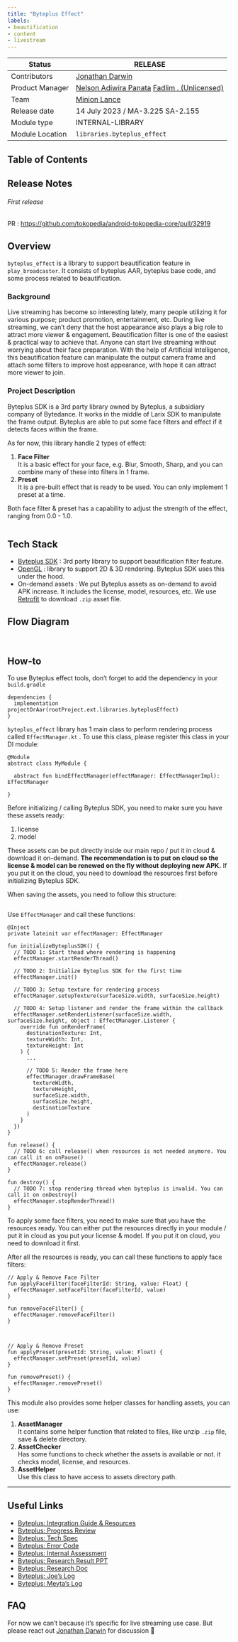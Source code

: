 ```yaml
---
title: "Byteplus Effect"
labels:
- beautification
- content
- livestream
---
```



| **Status** | <!--start status:GREEN-->RELEASE<!--end status--> |
| --- | --- |
| Contributors | [Jonathan Darwin](https://tokopedia.atlassian.net/wiki/people/60d02446a01e11006ae4c8f0?ref=confluence)  |
| Product Manager | [Nelson Adiwira Panata](https://tokopedia.atlassian.net/wiki/people/5d6382ea0a083a0db98ed2bb?ref=confluence) [Fadlim . (Unlicensed)](https://tokopedia.atlassian.net/wiki/people/61e501ac98cd6100703021eb?ref=confluence)  |
| Team | [Minion Lance](https://tokopedia.atlassian.net/people/team/e1092372-ff41-4537-a48d-4824b575b890) |
| Release date | 14 July 2023 / <!--start status:BLUE-->MA-3.225<!--end status--> <!--start status:GREEN-->SA-2.155<!--end status-->  |
| Module type | <!--start status:PURPLE-->INTERNAL-LIBRARY<!--end status--> |
| Module Location | `libraries.byteplus_effect`  |

## Table of Contents

<!--toc-->

## Release Notes

<!--start expand:14 Jul 2023 (MA-3.225/SA-2.155)-->
###### *First release*

PR : <https://github.com/tokopedia/android-tokopedia-core/pull/32919>
<!--end expand-->

## Overview

`byteplus_effect` is a library to support beautification feature in `play_broadcaster`. It consists of byteplus AAR, byteplus base code, and some process related to beautification.

### Background

Live streaming has become so interesting lately, many people utilizing it for various purpose; product promotion, entertainment, etc. During live streaming, we can’t deny that the host appearance also plays a big role to attract more viewer & engagement. Beautification filter is one of the easiest & practical way to achieve that. Anyone can start live streaming without worrying about their face preparation. With the help of Artificial Intelligence, this beautification feature can manipulate the output camera frame and attach some filters to improve host appearance, with hope it can attract more viewer to join.

### Project Description

Byteplus SDK is a 3rd party library owned by Byteplus, a subsidiary company of Bytedance. It works in the middle of Larix SDK to manipulate the frame output. Byteplus are able to put some face filters and effect if it detects faces within the frame.

As for now, this library handle 2 types of effect:

1. **Face Filter**  
It is a basic effect for your face, e.g. Blur, Smooth, Sharp, and you can combine many of these into filters in 1 frame.
2. **Preset**  
It is a pre-built effect that is ready to be used. You can only implement 1 preset at a time.

 

Both face filter & preset has a capability to adjust the strength of the effect, ranging from 0.0 - 1.0.

<img src="https://docs-android.tokopedia.net/images/docs/res/Screenshot_20230714-154425_testapp.jpg" alt="" />

## Tech Stack

- [Byteplus SDK](https://bytedance.feishu.cn/docs/doccnVdKQbvwaPOxv86Z6dCKUph) : 3rd party library to support beautification filter feature.
- [OpenGL](https://developer.android.com/develop/ui/views/graphics/opengl/about-opengl) : library to support 2D & 3D rendering. Byteplus SDK uses this under the hood.
- On-demand assets : We put Byteplus assets as on-demand to avoid APK increase. It includes the license, model, resources, etc. We use [Retrofit](https://square.github.io/retrofit/) to download `.zip` asset file.

## Flow Diagram

<img src="https://docs-android.tokopedia.net/images/docs/res/image-20230714-052729.png" alt="" />

<img src="https://docs-android.tokopedia.net/images/docs/res/proposed-solution-2-edited-20230207-133219.png" alt="" />

## How-to

To use Byteplus effect tools, don’t forget to add the dependency in your `build.gradle`



```
dependencies {
  implementation projectOrAar(rootProject.ext.libraries.byteplusEffect)
}
```

  
`byteplus_effect` library has 1 main class to perform rendering process called `EffectManager.kt` . To use this class, please register this class in your DI module:



```
@Module
abstract class MyModule {

  abstract fun bindEffectManager(effectManager: EffectManagerImpl): EffectManager
  
}
```

Before initializing / calling Byteplus SDK, you need to make sure you have these assets ready:

1. license
2. model

These assets can be put directly inside our main repo / put it in cloud & download it on-demand. **The recommendation is to put on cloud so the license & model can be renewed on the fly without deploying new APK.** If you put it on the cloud, you need to download the resources first before initializing Byteplus SDK.

When saving the assets, you need to follow this structure:

<img src="https://docs-android.tokopedia.net/images/docs/res/a0d0e52e-f03c-4f89-91da-2ebb3e8b87b9.png" alt="" />

Use `EffectManager` and call these functions:



```
@Inject
private lateinit var effectManager: EffectManager

fun initializeByteplusSDK() {
  // TODO 1: Start thead where rendering is happening
  effectManager.startRenderThread()
  
  // TODO 2: Initialize Byteplus SDK for the first time
  effectManager.init()
  
  // TODO 3: Setup texture for rendering process
  effectManager.setupTexture(surfaceSize.width, surfaceSize.height)
  
  // TODO 4: Setup listener and render the frame within the callback
  effectManager.setRenderListener(surfaceSize.width, surfaceSize.height, object : EffectManager.Listener {
    override fun onRenderFrame(
      destinationTexture: Int,
      textureWidth: Int,
      textureHeight: Int
    ) {
      ...
      
      // TODO 5: Render the frame here
      effectManager.drawFrameBase(
        textureWidth,
        textureHeight,
        surfaceSize.width,
        surfaceSize.height,
        destinationTexture
      )
    }
  })
}

fun release() {
  // TODO 6: call release() when resources is not needed anymore. You can call it on onPause()
  effectManager.release()
}

fun destroy() {
  // TODO 7: stop rendering thread when byteplus is invalid. You can call it on onDestroy()
  effectManager.stopRenderThread()
}
```

To apply some face filters, you need to make sure that you have the resources ready. You can either put the resources directly in your module / put it in cloud as you put your license & model. If you put it on cloud, you need to download it first.

After all the resources is ready, you can call these functions to apply face filters:



```
// Apply & Remove Face Filter
fun applyFaceFilter(faceFilterId: String, value: Float) {
  effectManager.setFaceFilter(faceFilterId, value)
}

fun removeFaceFilter() {
  effectManager.removeFaceFilter()
}



// Apply & Remove Preset
fun applyPreset(presetId: String, value: Float) {
  effectManager.setPreset(presetId, value)
}

fun removePreset() {
  effectManager.removePreset()
}
```

This module also provides some helper classes for handling assets, you can use:

1. **AssetManager**  
It contains some helper function that related to files, like unzip `.zip` file, save & delete directory.
2. **AssetChecker**  
Has some functions to check whether the assets is available or not. it checks model, license, and resources.
3. **AssetHelper**  
Use this class to have access to assets directory path.



---

## Useful Links

- [Byteplus: Integration Guide & Resources](https://bytedance.feishu.cn/docs/doccnVdKQbvwaPOxv86Z6dCKUph)
- [Byteplus: Progress Review](https://bytedance.sg.feishu.cn/docx/doxlg90Ldykja05C0JYeOrzcHwd)
- [Byteplus: Tech Spec](https://bytedance.sg.feishu.cn/docx/doxlgT1GBJ2b8qXAP2vcGKxjdzP)
- [Byteplus: Error Code](https://docs.byteplus.com/en/effects/docs/error-code-table)
- [Byteplus: Internal Assessment](https://docs.google.com/spreadsheets/d/1kPJlN5V0oUN9hSTHTKKYksqB01RaWX5RuvC5TbqBeXM/edit#gid=0)
- [Byteplus: Research Result PPT](https://docs.google.com/presentation/d/15HQGKLULT65oKOJ7CxXup9bgUNGCQuHHnyiGVnZWkbA/edit#slide=id.p)
- [Byteplus: Research Doc](/wiki/spaces/PA/pages/2014151691/BytePlus+Research)
- [Byteplus: Joe’s Log](/wiki/spaces/PA/pages/2014316212/Joe+BytePlus+Logs)
- [Byteplus: Meyta’s Log](https://tokopedia.atlassian.net/wiki/spaces/PA/pages/2151551367/Meyta+s+Note)

## FAQ

<!--start expand:Can we reuse this beautification filter for other purpose outside live streaming? e.g. video recording, video editor, etc?-->
For now we can’t because it’s specific for live streaming use case. But please react out [Jonathan Darwin](https://tokopedia.atlassian.net/wiki/people/60d02446a01e11006ae4c8f0?ref=confluence) for discussion 🙏
<!--end expand-->

